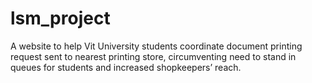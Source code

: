 # lsm_project
A website to help Vit University students coordinate document printing request sent to nearest printing store, circumventing need to stand in queues for students and increased shopkeepers’ reach.
